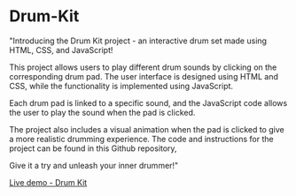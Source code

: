 # Drum-Kit

"Introducing the Drum Kit project - an interactive drum set made using HTML, CSS, and JavaScript!

This project allows users to play different drum sounds by clicking on the corresponding drum pad. The user interface is designed using HTML and CSS, while the functionality is implemented using JavaScript. 

Each drum pad is linked to a specific sound, and the JavaScript code allows the user to play the sound when the pad is clicked. 

The project also includes a visual animation when the pad is clicked to give a more realistic drumming experience. The code and instructions for the project can be found in this Github repository,

Give it a try and unleash your inner drummer!"

<a href = "https://maheshmali1.github.io/Drum-Kit/">Live demo - Drum Kit<a>
